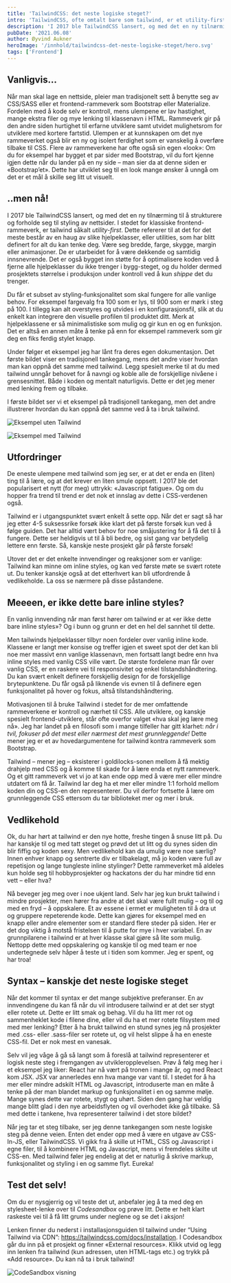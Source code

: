 ```yaml
---
title: 'TailwindCSS: det neste logiske steget?'
intro: 'TailwindCSS, ofte omtalt bare som tailwind, er et utility-first CSS-bibliotek for å hurtig bygge brukergrensesnitt med høy grad av egenkontroll.'
description: 'I 2017 ble TailwindCSS lansert, og med det en ny tilnærming til å strukturere og forholde seg til styling av nettsider. I stedet for klassiske frontend-rammeverk, er tailwind såkalt utility-first'
pubDate: '2021.06.08'
author: Øyvind Aukner
heroImage: '/innhold/tailwindcss-det-neste-logiske-steget/hero.svg'
tags: ['Frontend']
---
```


## Vanligvis...

Når man skal lage en nettside, pleier man tradisjonelt sett å benytte seg av CSS/SASS eller et frontend-rammeverk som Bootstrap eller Materialize. Fordelen med å kode selv er kontroll, mens ulempene er lav hastighet, mange ekstra filer og mye lenking til klassenavn i HTML. Rammeverk gir på den andre siden hurtighet til erfarne utviklere samt utvidet mulighetsrom for utviklere med kortere fartstid. Ulempen er at kunnskapen om det nye rammeverket også blir en ny og isolert ferdighet som er vanskelig å overføre tilbake til CSS. Flere av rammeverkene har ofte også sin egen «look»: Om du for eksempel har bygget et par sider med Bootstrap, vil du fort kjenne igjen dette når du lander på en ny side – man sier da at denne siden er «Bootstrap’et». Dette har utviklet seg til en look mange ønsker å unngå om det er et mål å skille seg litt ut visuelt.

## ..men nå!

I 2017 ble TailwindCSS lansert, og med det en ny tilnærming til å strukturere og forholde seg til styling av nettsider. I stedet for klassiske frontend-rammeverk, er tailwind såkalt *utility-first*. Dette refererer til at det for det meste består av en haug av slike hjelpeklasser, eller utilities, som har blitt definert for alt du kan tenke deg. Være seg bredde, farge, skygge, margin eller animasjoner. De er utarbeidet for å være dekkende og samtidig innsnevrende. Det er også bygget inn støtte for å optimalisere koden ved å fjerne alle hjelpeklasser du ikke trenger i bygg-steget, og du holder dermed prosjektets størrelse i produksjon under kontroll ved å kun *shippe* det du trenger.

Du får et subset av styling-funksjonalitet som skal fungere for alle vanlige behov. For eksempel fargevalg fra 100 som er lys, til 900 som er mørk i steg på 100. I tillegg kan alt overstyres og utvides i en konfigurasjonsfil, slik at du enkelt kan integrere den visuelle profilen til produktet ditt. Merk at hjelpeklassene er så minimalistiske som mulig og gir kun en og en funksjon. Det er altså en annen måte å tenke på enn for eksempel rammeverk som gir deg en fiks ferdig stylet knapp.

Under følger et eksempel jeg har lånt fra deres egen dokumentasjon. Det første bildet viser en tradisjonell tankegang, mens det andre viser hvordan man kan oppnå det samme med tailwind. Legg spesielt merke til at du med tailwind unngår behovet for å navngi og koble alle de forskjellige nivåene i grensesnittet. Både i koden og mentalt naturligvis. Dette er det jeg mener med lenking frem og tilbake.

I første bildet ser vi et eksempel på tradisjonell tankegang, men det andre illustrerer hvordan du kan oppnå det samme ved å ta i bruk tailwind.

![Eksempel uten Tailwind](/innhold/tailwindcss-det-neste-logiske-steget/eksempel1.webp)

![Eksempel med Tailwind](/innhold/tailwindcss-det-neste-logiske-steget/eksempel2.webp)

## Utfordringer

De eneste ulempene med tailwind som jeg ser, er at det er enda en (liten) ting til å lære, og at det krever en liten smule oppsett. I 2017 ble det popularisert et nytt (for meg) uttrykk: «Javascript fatigue». Og om du hopper fra trend til trend er det nok et innslag av dette i CSS-verdenen også.

Tailwind er i utgangspunktet svært enkelt å sette opp. Når det er sagt så har jeg etter 4-5 suksessrike forsøk ikke klart det på første forsøk kun ved å følge guiden. Det har alltid vært behov for noe småjustering for å få det til å fungere. Dette ser heldigvis ut til å bli bedre, og sist gang var betydelig lettere enn første. Så, kanskje neste prosjekt går på første forsøk!

Utover det er det enkelte innvendinger og reaksjoner som er vanlige: Tailwind kan minne om inline styles, og kan ved første møte se svært rotete ut. Du tenker kanskje også at det etterhvert kan bli utfordrende å vedlikeholde. La oss se nærmere på disse påstandene.

## Meeeen, er ikke dette bare inline styles?

En vanlig innvending når man først hører om tailwind er at «er ikke dette bare inline styles»? Og i bunn og grunn er det en hel del sannhet til dette.

Men tailwinds hjelpeklasser tilbyr noen fordeler over vanlig inline kode. Klassene er langt mer konsise og treffer igjen et sweet spot der det kan bli noe mer massivt enn vanlige klassenavn, men fortsatt langt bedre enn hva inline styles med vanlig CSS ville vært. De største fordelene man får over vanlig CSS, er en raskere vei til responsivitet og enkel tilstandshåndtering. Du kan svært enkelt definere forskjellig design for de forskjellige brytepunktene. Du får også på liknende vis evnen til å definere egen funksjonalitet på hover og fokus, altså tilstandshåndtering.

Motivasjonen til å bruke Tailwind i stedet for de mer omfattende rammeverkene er kontroll og nærhet til CSS. Alle utviklere, og kanskje spesielt frontend-utviklere, står ofte overfor valget «hva skal jeg lære meg nå». Jeg har landet på en filosofi som i mange tilfeller har gitt klarhet: *når i tvil, fokuser på det mest eller nærmest det mest grunnleggende!* Dette mener jeg er et av hovedargumentene for tailwind kontra rammeverk som Bootstrap.

Tailwind – mener jeg – eksisterer i goldilocks-sonen mellom å få mektig drahjelp med CSS og å komme til skade for å lære enda et nytt rammeverk. Og et gitt rammeverk vet vi jo at kan ende opp med å være mer eller mindre utdatert om få år. Tailwind lar deg ha et mer eller mindre 1:1 forhold mellom koden din og CSS-en den representerer. Du vil derfor fortsette å lære om grunnleggende CSS ettersom du tar biblioteket mer og mer i bruk.

## Vedlikehold

Ok, du har hørt at tailwind er den nye hotte, freshe tingen å snuse litt på. Du har kanskje til og med tatt steget og prøvd det ut litt og du synes siden din blir fiffig og koden sexy. Men vedlikehold kan da umulig være noe særlig? Innen enhver knapp og sentrerte div er tilbakelagt, må jo koden være full av repetisjon og lange tungleste inline stylinger? Dette rammeverket må aldeles kun holde seg til hobbyprosjekter og hackatons der du har mindre tid enn vett – eller hva?

Nå beveger jeg meg over i noe ukjent land. Selv har jeg kun brukt tailwind i mindre prosjekter, men hører fra andre at det skal være fullt mulig – og til og med en fryd – å oppskalere. Et av essene i ermet er muligheten til å dra ut og gruppere repeterende kode. Dette kan gjøres for eksempel med en knapp eller andre elementer som er standard flere steder på siden. Her er det dog viktig å motstå fristelsen til å putte for mye i hver variabel. En av grunnpilarene i tailwind er at hver klasse skal gjøre så lite som mulig. Nettopp dette med oppskalering og kanskje til og med team er noe undertegnede selv håper å teste ut i tiden som kommer. Jeg er spent, og har troa!

## Syntax – kanskje det neste logiske steget

Når det kommer til syntax er det mange subjektive preferanser. En av innvendingene du kan få når du vil introdusere tailwind er at det ser stygt eller rotete ut. Dette er litt smak og behag. Vil du ha litt mer rot og sammenheklet kode i filene dine, eller vil du ha et mer rotete filsystem med med mer lenking? Etter å ha brukt tailwind en stund synes jeg nå prosjekter med .css- eller .sass-filer ser rotete ut, og vil helst slippe å ha en eneste CSS-fil. Det er nok mest en vanesak.

Selv vil jeg våge å gå så langt som å foreslå at tailwind representerer et logisk neste steg i fremgangen av utvikleropplevelsen. Prøv å følg meg her i et eksempel jeg liker: React har nå vært på tronen i mange år, og med React kom JSX. JSX var annerledes enn hva mange var vant til. I stedet for å ha mer eller mindre adskilt HTML og Javascript, introduserte man en måte å tenke på der man blandet markup og funksjonalitet i en og samme mølje. Mange synes dette var rotete, stygt og uhørt. Siden den gang har veldig mange blitt glad i den nye arbeidsflyten og vil overhodet ikke gå tilbake. Så med dette i tankene, hva representerer tailwind i det store bildet?

Når jeg tar et steg tilbake, ser jeg denne tankegangen som neste logiske steg på denne veien. Enten det ender opp med å være en utgave av CSS-In-JS, eller TailwindCSS. Vi gikk fra å skille ut HTML, CSS og Javascript i egne filer, til å kombinere HTML og Javascript, mens vi fremdeles skilte ut CSS-en. Med tailwind føler jeg endelig at det er naturlig å skrive markup, funksjonalitet og styling i en og samme flyt. Eureka!

## Test det selv!

Om du er nysgjerrig og vil teste det ut, anbefaler jeg å ta med deg en stylesheet-lenke over til *Codesandbox* og prøve litt. Dette er helt klart raskeste vei til å få litt grums under neglene og se det i aksjon!

Lenken finner du nederst i installasjonsguiden til tailwind under “Using Tailwind via CDN”: https://tailwindcss.com/docs/installation. I Codesandbox går du inn på et prosjekt og finner «External resources». Klikk utvid og legg inn lenken fra tailwind (kun adressen, uten HTML-tags etc.) og trykk på «Add resource». Du kan nå ta i bruk tailwind!

![CodeSandbox visning](/innhold/tailwindcss-det-neste-logiske-steget/codesandbox.webp)